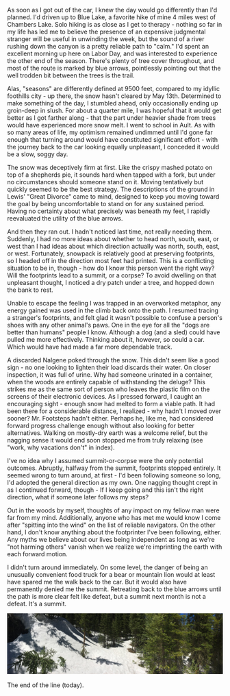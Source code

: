 As soon as I got out of the car, I knew the day would go differently than I'd planned. I'd driven up to Blue Lake, a favorite hike of mine 4 miles west of Chambers Lake. Solo hiking is as close as I get to therapy - nothing so far in my life has led me to believe the presence of an expensive judgmental stranger will be useful in unwinding the week, but the sound of a river rushing down the canyon is a pretty reliable path to "calm." I'd spent an excellent morning up here on Labor Day, and was interested to experience the other end of the season. There's plenty of tree cover throughout, and most of the route is marked by blue arrows, pointlessly pointing out that the well trodden bit between the trees is the trail.

Alas, "seasons" are differently defined at 9500 feet, compared to my idyllic foothills city - up there, the snow hasn't cleared by May 13th. Determined to make something of the day, I stumbled ahead, only occasionally ending up groin-deep in slush. For about a quarter mile, I was hopeful that it would get better as I got farther along - that the part under heavier shade from trees would have experienced more snow melt. I went to school in Ault. As with so many areas of life, my optimism remained undimmed until I'd gone far enough that turning around would have constituted significant effort - with the journey back to the car looking equally unpleasant, I conceded it would be a slow, soggy day.

The snow was deceptively firm at first. Like the crispy mashed potato on top of a shepherds pie, it sounds hard when tapped with a fork, but under no circumstances should someone stand on it. Moving tentatively but quickly seemed to be the best strategy. The descriptions of the ground in Lewis' "Great Divorce" came to mind, designed to keep you moving toward the goal by being uncomfortable to stand on for any sustained period. Having no certainty about what precisely was beneath my feet, I rapidly reevaluated the utility of the blue arrows.

And then they ran out. I hadn't noticed last time, not really needing them. Suddenly, I had no more ideas about whether to head north, south, east, or west than I had ideas about which direction actually was north, south, east, or west. Fortunately, snowpack is relatively good at preserving footprints, so I headed off in the direction most feet had printed.  This is a conflicting situation to be in, though - how do I know this person went the right way? Will the footprints lead to a summit, or a corpse? To avoid dwelling on that unpleasant thought, I noticed a dry patch under a tree, and hopped down the bank to rest.

Unable to escape the feeling I was trapped in an overworked metaphor, any energy gained was used in the climb back onto the path. I resumed tracing a stranger's footprints, and felt glad it wasn't possible to confuse a person's shoes with any other animal's paws. One in the eye for all the "dogs are better than humans" people I know. Although a dog  (and a sled) could have pulled me more effectively. Thinking about it, however, so could a car. Which would have had made a far more dependable track.

A discarded Nalgene poked through the snow. This didn't seem like a good sign - no one looking to lighten their load discards their water. On closer inspection, it was full of urine. Why had someone urinated in a container, when the woods are entirely capable of withstanding the deluge? This strikes me as the same sort of person who leaves the plastic film on the screens of their electronic devices. As I pressed forward, I caught an encouraging sight - enough snow had melted to form a viable path. It had been there for a considerable distance, I realized - why hadn't I moved over sooner? Mr. Footsteps hadn't either. Perhaps he, like me, had considered forward progress challenge enough without also looking for better alternatives. Walking on mostly-dry earth was a welcome relief, but the nagging sense it would end soon stopped me from truly relaxing (see "work, why vacations don't" in index).

I've no idea why I assumed summit-or-corpse were the only potential outcomes. Abruptly, halfway from the summit, footprints stopped entirely. It seemed wrong to turn around, at first - I'd been following someone so long, I'd adopted the general direction as my own. One nagging thought crept in as I continued forward, though - If I keep going and this isn't the right direction, what if someone later follows my  steps? 

Out in the woods by myself, thoughts of any impact on my fellow man were far from my mind. Additionally, anyone who has met me would know I come after "spitting into the wind" on the list of reliable navigators. On the other hand, I don't know anything about the footprinter I've been following, either. Any myths we believe about our lives being independent as long as we're "not harming others" vanish when we realize we're imprinting the earth with each forward motion. 

I didn't turn around immediately. On some level, the danger of being an unusually convenient food truck for a bear or mountain lion would at least have spared me the walk back to the car. But it would also have permanently denied me the summit. Retreating back to the blue arrows until the path is more clear felt like defeat, but a summit next month is not a defeat. It's a summit.

![Blue Lake][bl]

The end of the line (today).

[bl]: /img/blueLake.jpg